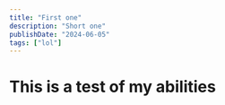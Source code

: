 ```yaml
---
title: "First one"
description: "Short one"
publishDate: "2024-06-05"
tags: ["lol"]
---
```


# This is a test of my abilities
